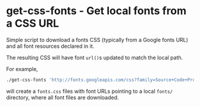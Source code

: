 # get-css-fonts - Get local fonts from a CSS URL

Simple script to download a fonts CSS (typically from a Google fonts URL) and
all font resources declared in it.

The resulting CSS will have font `url()`s updated to match the local path.

For example,

```bash
./get-css-fonts 'http://fonts.googleapis.com/css?family=Source+Code+Pro|Source+Sans+Pro:300,400'
```

will create a `fonts.css` files with font URLs pointing to a local `fonts/`
directory, where all font files are downloaded.

